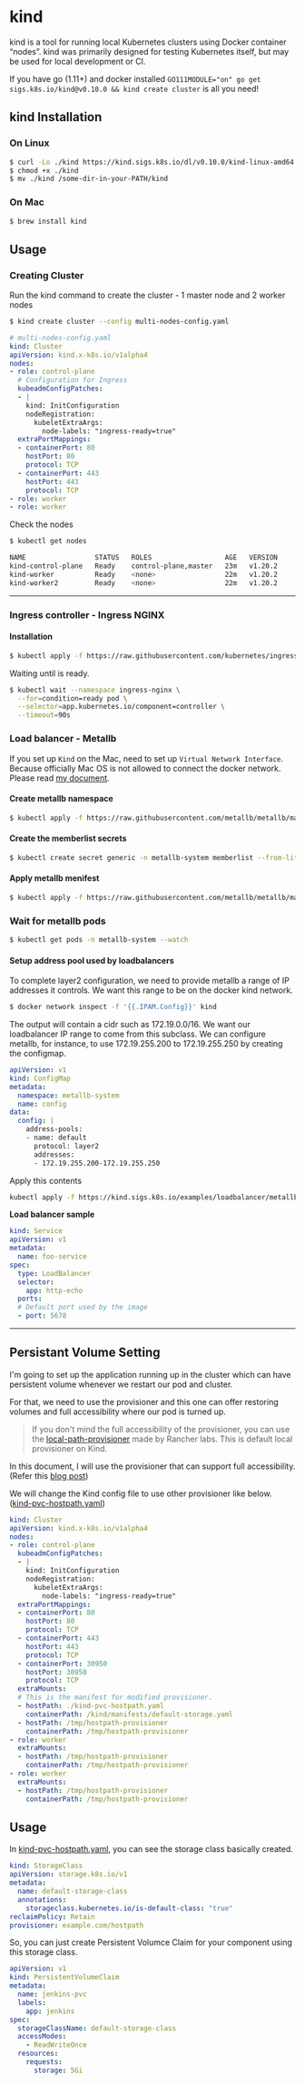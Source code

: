 # kind 
kind is a tool for running local Kubernetes clusters using Docker container “nodes”.
kind was primarily designed for testing Kubernetes itself, but may be used for local development or CI.

If you have go (1.11+) and docker installed `GO111MODULE="on" go get sigs.k8s.io/kind@v0.10.0 && kind create cluster` is all you need!

## kind Installation

### On Linux
```bash
$ curl -Lo ./kind https://kind.sigs.k8s.io/dl/v0.10.0/kind-linux-amd64
$ chmod +x ./kind
$ mv ./kind /some-dir-in-your-PATH/kind
```

### On Mac
```bash
$ brew install kind
```

## Usage
### Creating Cluster
Run the kind command to create the cluster - 1 master node and 2 worker nodes 
```bash
$ kind create cluster --config multi-nodes-config.yaml
```

``` yml
# multi-nodes-config.yaml
kind: Cluster
apiVersion: kind.x-k8s.io/v1alpha4
nodes:
- role: control-plane
  # Configuration for Ingress
  kubeadmConfigPatches:
  - |
    kind: InitConfiguration
    nodeRegistration:
      kubeletExtraArgs:
        node-labels: "ingress-ready=true"
  extraPortMappings:
  - containerPort: 80
    hostPort: 80
    protocol: TCP
  - containerPort: 443
    hostPort: 443
    protocol: TCP
- role: worker
- role: worker
```

Check the nodes
```bash
$ kubectl get nodes

NAME                 STATUS   ROLES                  AGE   VERSION
kind-control-plane   Ready    control-plane,master   23m   v1.20.2
kind-worker          Ready    <none>                 22m   v1.20.2
kind-worker2         Ready    <none>                 22m   v1.20.2
```

---

### Ingress controller - Ingress NGINX
#### Installation
```bash
$ kubectl apply -f https://raw.githubusercontent.com/kubernetes/ingress-nginx/master/deploy/static/provider/kind/deploy.yaml
```

Waiting until is ready.

```bash
$ kubectl wait --namespace ingress-nginx \
  --for=condition=ready pod \
  --selector=app.kubernetes.io/component=controller \
  --timeout=90s
  ```


### Load balancer - Metallb
If you set up `Kind` on the Mac, need to set up `Virtual Network Interface`. Because officially Mac OS is not allowed to connect the docker network. Please read [my document](../TunTap/README.md).

#### Create metallb namespace
```bash
$ kubectl apply -f https://raw.githubusercontent.com/metallb/metallb/master/manifests/namespace.yaml
```
#### Create the memberlist secrets
```bash
$ kubectl create secret generic -n metallb-system memberlist --from-literal=secretkey="$(openssl rand -base64 128)" 
```
#### Apply metallb menifest
```bash
$ kubectl apply -f https://raw.githubusercontent.com/metallb/metallb/master/manifests/metallb.yaml
```
### Wait for metallb pods
```bash
$ kubectl get pods -n metallb-system --watch
```

#### Setup address pool used by loadbalancers
To complete layer2 configuration, we need to provide metallb a range of IP addresses it controls. We want this range to be on the docker kind network.
```bash
$ docker network inspect -f '{{.IPAM.Config}}' kind
```

The output will contain a cidr such as 172.19.0.0/16. We want our loadbalancer IP range to come from this subclass. We can configure metallb, for instance, to use 172.19.255.200 to 172.19.255.250 by creating the configmap.

```yaml
apiVersion: v1
kind: ConfigMap
metadata:
  namespace: metallb-system
  name: config
data:
  config: |
    address-pools:
    - name: default
      protocol: layer2
      addresses:
      - 172.19.255.200-172.19.255.250
```

Apply this contents
```bash
kubectl apply -f https://kind.sigs.k8s.io/examples/loadbalancer/metallb-configmap.yaml
```

**Load balancer sample**
```yml
kind: Service
apiVersion: v1
metadata:
  name: foo-service
spec:
  type: LoadBalancer
  selector:
    app: http-echo
  ports:
  # Default port used by the image
  - port: 5678
```
---

## Persistant Volume Setting

I'm going to set up the application running up in the cluster which can have persistent volume whenever we restart our pod and cluster. 

For that, we need to use the provisioner and this one can offer restoring volumes and full accessibility where our pod is turned up. 

> If you don't mind the full accessibility of the provisioner, you can use the [local-path-provisioner](https://github.com/rancher/local-path-provisioner) made by Rancher labs. This is default local provisioner on Kind.

In this document, I will use the provisioner that can support full accessibility. (Refer this [blog post](https://mauilion.dev/posts/kind-pvc/))

We will change the Kind config file to use other provisioner like below. ([kind-pvc-hostpath.yaml](./kind-pvc-hostpath.yaml))

```yaml
kind: Cluster
apiVersion: kind.x-k8s.io/v1alpha4
nodes:
- role: control-plane
  kubeadmConfigPatches:
  - |
    kind: InitConfiguration
    nodeRegistration:
      kubeletExtraArgs:
        node-labels: "ingress-ready=true"
  extraPortMappings:
  - containerPort: 80
    hostPort: 80
    protocol: TCP
  - containerPort: 443
    hostPort: 443
    protocol: TCP
  - containerPort: 30950
    hostPort: 30950
    protocol: TCP
  extraMounts:
  # This is the manifest for modified provisioner.
  - hostPath: ./kind-pvc-hostpath.yaml
    containerPath: /kind/manifests/default-storage.yaml
  - hostPath: /tmp/hostpath-provisioner
    containerPath: /tmp/hostpath-provisioner
- role: worker
  extraMounts:
  - hostPath: /tmp/hostpath-provisioner
    containerPath: /tmp/hostpath-provisioner
- role: worker
  extraMounts:
  - hostPath: /tmp/hostpath-provisioner
    containerPath: /tmp/hostpath-provisioner
```

## Usage

In [kind-pvc-hostpath.yaml](./kind-pvc-hostpath.yaml), you can see the storage class basically created. 
```yaml
kind: StorageClass
apiVersion: storage.k8s.io/v1
metadata:
  name: default-storage-class
  annotations:
    storageclass.kubernetes.io/is-default-class: "true"
reclaimPolicy: Retain
provisioner: example.com/hostpath
```

So, you can just create Persistent Volumce Claim for your component using this storage class.

```yaml
apiVersion: v1
kind: PersistentVolumeClaim
metadata:
  name: jenkins-pvc
  labels:
    app: jenkins
spec:
  storageClassName: default-storage-class
  accessModes:
    - ReadWriteOnce
  resources:
    requests:
      storage: 5Gi
```